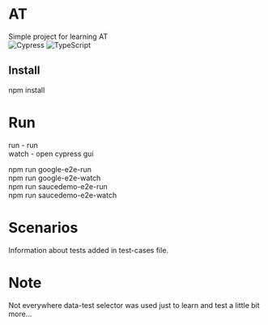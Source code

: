 # AT

Simple project for learning AT  
![Cypress](https://img.shields.io/badge/Cypress-04C38E) ![TypeScript](https://img.shields.io/badge/TypeScript-3178C6)

## Install

npm install

# Run

run - run <br>
watch - open cypress gui <br>

npm run google-e2e-run <br>
npm run google-e2e-watch <br>
npm run saucedemo-e2e-run <br>
npm run saucedemo-e2e-watch <br>

# Scenarios

Information about tests added in test-cases file.

# Note

Not everywhere data-test selector was used just to learn and test a little bit more...
